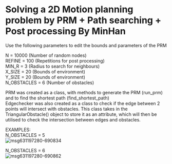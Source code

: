 # Solving a 2D Motion planning problem by PRM + Path searching + Post processing By MinHan

Use the following parameters to edit the bounds and parameters of the PRM

N = 10000  (Number of random nodes)  
REFINE = 100 (Repetitions for post processing)  
MIN_R = 3 (Radius to search for neighbours)   
X_SIZE = 20 (Bounds of environment)  
Y_SIZE = 20 (Bounds of environment)  
N_OBSTACLES = 6 (Number of obstacles)  

PRM was created as a class, with methods to generate the PRM (run_prm) and to find the shortest path (find_shortest_path)  
Edgechecker was also created as a class to check if the edge between 2 points will intersect with obstacles. This class takes in the TriangularObstacle() object to store it as an attribute, which will then be utilised to check the intersection between edges and obstacles.  

EXAMPLES:  
N_OBSTACLES = 5  
![msg631197280-690834](https://github.com/RyuseiiSama/Solving-a-2D-motion-planning-problem-by-PRM_MinHan/assets/84442508/13dfd6c2-281e-4c0e-b789-5043a8ca55b2)  


N_OBSTACLES = 6  
![msg631197280-690862](https://github.com/RyuseiiSama/Solving-a-2D-motion-planning-problem-by-PRM_MinHan/assets/84442508/bd600b2b-cb0d-497d-a947-7bbb865bc114)


